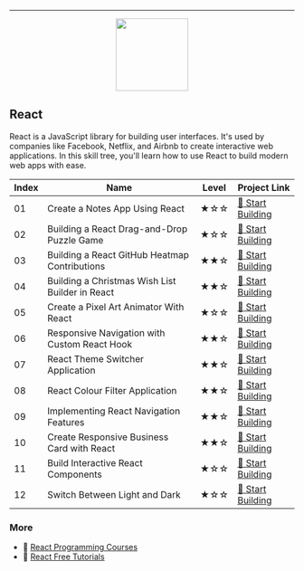 
---

<div align="center">
<img width="128px" src="https://file.labex.io/path/nUDMNpUKFvpT.png">
</div>

## React

React is a JavaScript library for building user interfaces. It's used by companies like Facebook, Netflix, and Airbnb to create interactive web applications. In this skill tree, you'll learn how to use React to build modern web apps with ease.

|   Index | Name                                            | Level   | Project Link                                                                                         |
|---------|-------------------------------------------------|---------|------------------------------------------------------------------------------------------------------|
|      01 | Create a Notes App Using React                  | ★☆☆     | [🚀 Start Building](https://labex.io/courses/project-create-a-notes-app-using-react)                  |
|      02 | Building a React Drag-and-Drop Puzzle Game      | ★☆☆     | [🚀 Start Building](https://labex.io/courses/project-building-a-react-drag-and-drop-puzzle-game)      |
|      03 | Building a React GitHub Heatmap Contributions   | ★★☆     | [🚀 Start Building](https://labex.io/courses/project-building-a-react-github-heatmap-contributions)   |
|      04 | Building a Christmas Wish List Builder in React | ★★☆     | [🚀 Start Building](https://labex.io/courses/project-building-a-christmas-wish-list-builder-in-react) |
|      05 | Create a Pixel Art Animator With React          | ★☆☆     | [🚀 Start Building](https://labex.io/courses/project-create-a-pixel-art-animator-with-react)          |
|      06 | Responsive Navigation with Custom React Hook    | ★★☆     | [🚀 Start Building](https://labex.io/courses/project-browser-window-size)                             |
|      07 | React Theme Switcher Application                | ★★☆     | [🚀 Start Building](https://labex.io/courses/project-change-page-theme)                               |
|      08 | React Colour Filter Application                 | ★★☆     | [🚀 Start Building](https://labex.io/courses/project-colour-filter)                                   |
|      09 | Implementing React Navigation Features          | ★★☆     | [🚀 Start Building](https://labex.io/courses/project-navigation-features)                             |
|      10 | Create Responsive Business Card with React      | ★★☆     | [🚀 Start Building](https://labex.io/courses/project-personal-card-generator)                         |
|      11 | Build Interactive React Components              | ★☆☆     | [🚀 Start Building](https://labex.io/courses/project-show-and-hide)                                   |
|      12 | Switch Between Light and Dark                   | ★☆☆     | [🚀 Start Building](https://labex.io/courses/project-switch-between-light-and-dark)                   |

### More

- 🔗 [React Programming Courses](https://github.com/labex-labs/awesome-programming-courses?tab=readme-ov-file#react)
- 🔗 [React Free Tutorials](https://github.com/labex-labs/react-free-tutorials)

